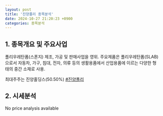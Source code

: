 ```yaml
---
layout: post
title: '진양폴리 종목분석'
date: 2024-10-27 21:20:23 +0900
categories: 종목분석
---
```


## 1. 종목개요 및 주요사업

폴리우레탄폼(스폰지) 제조, 가공 및 판매사업을 영위. 주요제품은 폴리우레탄폼(SLAB)으로서 자동차, 가구, 침대, 전자, 의류 등의 생활용품에서 산업용품에 이르는 다양한 형태의 중간 소재로 사용. 

최대주주는 진양홀딩스(50.50%)
[#진양폴리](#)

## 2. 시세분석

No price analysis available
